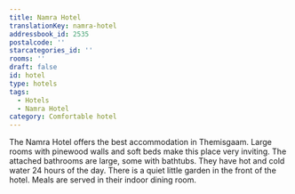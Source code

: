 ```yaml
---
title: Namra Hotel
translationKey: namra-hotel
addressbook_id: 2535
postalcode: ''
starcategories_id: ''
rooms: ''
draft: false
id: hotel
type: hotels
tags:
  - Hotels
  - Namra Hotel
category: Comfortable hotel
---
```

The Namra Hotel offers the best accommodation in Themisgaam. Large rooms with pinewood walls and soft beds make this place very inviting. The attached bathrooms are large, some with bathtubs. They have hot and cold water 24 hours of the day. There is a quiet little garden in the front of the hotel. Meals are served in their indoor dining room.